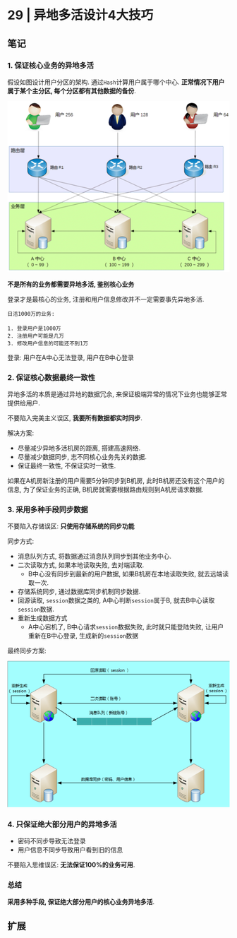 # 29 | 异地多活设计4大技巧 

## 笔记

### 1. 保证核心业务的异地多活

假设如图设计用户分区的架构. 通过`Hash`计算用户属于哪个中心. **正常情况下用户属于某个主分区, 每个分区都有其他数据的备份**.

![](./img/29_01.png)

**不是所有的业务都需要异地多活, 鉴别核心业务**

登录才是最核心的业务, 注册和用户信息修改并不一定需要事先异地多活.

```
日活1000万的业务:

1. 登录用户是1000万
2. 注册用户可能是几万
3. 修改用户信息的可能还不到1万
```

登录: 用户在A中心无法登录, 用户在B中心登录

### 2. 保证核心数据最终一致性

异地多活的本质是通过异地的数据冗余, 来保证极端异常的情况下业务也能够正常提供给用户. 

不要陷入完美主义误区, **我要所有数据都实时同步**.

解决方案:

* 尽量减少异地多活机房的距离, 搭建高速网络.
* 尽量减少数据同步, 志不同核心业务先关的数据.
* 保证最终一致性, 不保证实时一致性.

如果在A机房新注册的用户需要5分钟同步到B机房, 此时B机房还没有这个用户的信息, 为了保证业务的正确, B机房就需要根据路由规则到A机房请求数据.

### 3. 采用多种手段同步数据

不要陷入存储误区: **只使用存储系统的同步功能**

同步方式:

* 消息队列方式, 将数据通过消息队列同步到其他业务中心.
* 二次读取方式, 如果本地读取失败, 去对端读取. 
	* B中心没有同步到最新的用户数据, 如果B机房在本地读取失败, 就去远端读取一次.
* 存储系统同步, 通过数据库同步机制同步数据.
* 回源读取, `session`数据之类的, A中心判断`session`属于B, 就去B中心读取`session`数据.
* 重新生成数据方式
	* A中心宕机了, B中心请求`session`数据失败, 此时就只能登陆失败, 让用户重新在B中心登录, 生成新的`session`数据

最终同步方案:

![](./img/29_02.png)

### 4. 只保证绝大部分用户的异地多活

* 密码不同步导致无法登录
* 用户信息不同步导致用户看到旧的信息

不要陷入思维误区: **无法保证100%的业务可用**.

### 总结

**采用多种手段, 保证绝大部分用户的核心业务异地多活**.

## 扩展